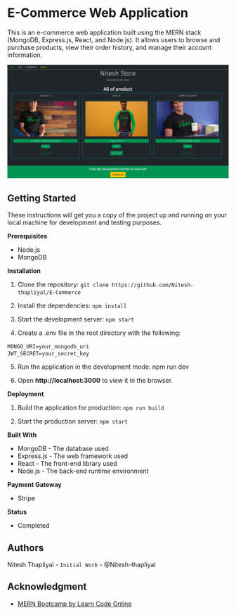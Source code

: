 # E-Commerce Web Application


This is an e-commerce web application built using the MERN stack (MongoDB, Express.js, React, and Node.js). It allows users to browse and purchase products, view their order history, and manage their account information.


![store](testfront/src/store.png)

## Getting Started
These instructions will get you a copy of the project up and running on your local machine for development and testing purposes.

**Prerequisites**
- Node.js
- MongoDB

**Installation**
1. Clone the repository: `git clone https://github.com/Nitesh-thapliyal/E-Commerce`

2. Install the dependencies: `npm install`

3. Start the development server: `npm start`

4. Create a .env file in the root directory with the following:

```
MONGO_URI=your_mongodb_uri
JWT_SECRET=your_secret_key
```
5. Run the application in the development mode: npm run dev

6. Open **http://localhost:3000** to view it in the browser.

**Deployment**

1. Build the application for production: `npm run build`

2. Start the production server: `npm start`

**Built With**
- MongoDB - The database used
- Express.js - The web framework used
- React - The front-end library used
- Node.js - The back-end runtime environment

**Payment Gateway**
- Stripe

**Status**
- Completed


## Authors
Nitesh Thapliyal - `Initial Work` - @Nitesh-thapliyal

## Acknowledgment
- [MERN Bootcamp by Learn Code Online](https://web.learncodeonline.in)